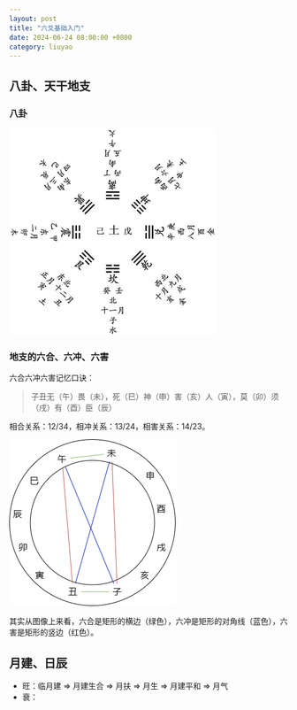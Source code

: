 ```yaml
---
layout: post
title: "六爻基础入门"
date: 2024-06-24 08:00:00 +0800
category: liuyao
---
```


## 八卦、天干地支

### 八卦

<img src="https://github.com/Geass-LL/draw/raw/master/github-io/liuyao/bagua.png" style="zoom:50%" />

### 地支的六合、六冲、六害

六合六冲六害记忆口诀：

> 子丑无（午）畏（未），死（巳）神（申）害（亥）人（寅），莫（卯）须（戌）有（酉）臣（辰）

相合关系：12/34，相冲关系：13/24，相害关系：14/23。

![img](https://github.com/Geass-LL/draw/raw/master/github-io/liuyao/dizhi-chonghehai.drawio.png)

其实从图像上来看，六合是矩形的横边（绿色），六冲是矩形的对角线（蓝色），六害是矩形的竖边（红色）。

## 月建、日辰

* 旺：临月建 => 月建生合 => 月扶 => 月生 => 月建平和 => 月气
* 衰：
